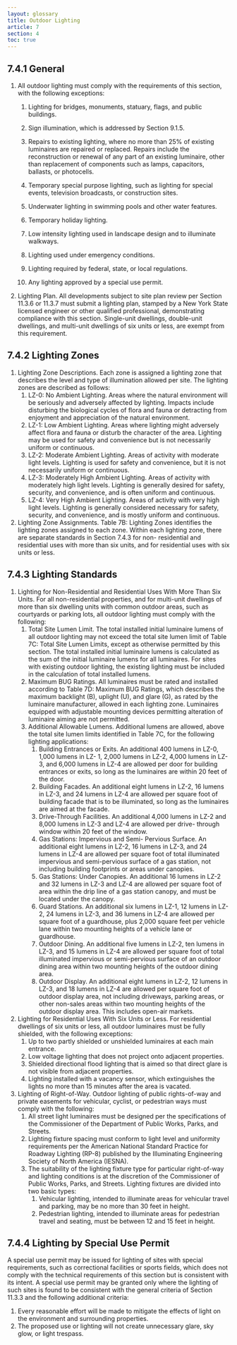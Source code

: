 ```yaml
---
layout: glossary
title: Outdoor Lighting
article: 7
section: 4
toc: true
---
```


## 7.4.1 General

1. All outdoor lighting must comply with the requirements of this section, with the following exceptions:

   1. Lighting for bridges, monuments, statuary, flags, and public buildings.
   2. Sign illumination, which is addressed by Section 9.1.5.
   3. Repairs to existing lighting, where no more than 25% of existing luminaires are repaired or replaced. Repairs include the reconstruction or renewal of any part of an existing luminaire, other than replacement of components such as lamps, capacitors, ballasts, or photocells.
   4. Temporary special purpose lighting, such as lighting for special events, television broadcasts, or construction sites.
   5. Underwater lighting in swimming pools and other water features.
   6. Temporary holiday lighting.

   7. Low intensity lighting used in landscape design and to illuminate walkways.
   8. Lighting used under emergency conditions.

   9. Lighting required by federal, state, or local regulations.
   10. Any lighting approved by a special use permit.

2. Lighting Plan. All developments subject to site plan review per Section 11.3.6 or 11.3.7 must submit a lighting plan, stamped by a New York State licensed engineer or other qualified professional, demonstrating compliance with this section. Single-unit dwellings, double-unit dwellings, and multi-unit dwellings of six units or less, are exempt from this requirement.

## 7.4.2 Lighting Zones

1. Lighting Zone Descriptions. Each zone is assigned a lighting zone that describes the level and type of illumination allowed per site. The lighting zones are described as follows:
   1. LZ-0: No Ambient Lighting. Areas where the natural environment will be seriously and adversely affected by lighting. Impacts include disturbing the biological cycles of flora and fauna or detracting from enjoyment and appreciation of the natural environment.
   2. LZ-1: Low Ambient Lighting. Areas where lighting might adversely affect flora and fauna or disturb the character of the area. Lighting may be used for safety and convenience but is not necessarily uniform or continuous.
   3. LZ-2: Moderate Ambient Lighting. Areas of activity with moderate light levels. Lighting is used for safety and convenience, but it is not necessarily uniform or continuous.
   4. LZ-3: Moderately High Ambient Lighting. Areas of activity with moderately high light levels. Lighting is generally desired for safety, security, and convenience, and is often uniform and continuous.
   5. LZ-4: Very High Ambient Lighting. Areas of activity with very high light levels. Lighting is generally considered necessary for safety, security, and convenience, and is mostly uniform and continuous.
2. Lighting Zone Assignments. Table 7B: Lighting Zones identifies the lighting zones assigned to each zone. Within each lighting zone, there are separate standards in Section 7.4.3 for non- residential and residential uses with more than six units, and for residential uses with six units or less.

## 7.4.3 Lighting Standards

1. Lighting for Non-Residential and Residential Uses With More Than Six Units. For all non-residential properties, and for multi-unit dwellings of more than six dwelling units with common outdoor areas, such as courtyards or parking lots, all outdoor lighting must comply with the following:
   1. Total Site Lumen Limit. The total installed initial luminaire lumens of all outdoor lighting may not exceed the total site lumen limit of Table 7C: Total Site Lumen Limits, except as otherwise permitted by this section. The total installed initial luminaire lumens is calculated as the sum of the initial luminaire lumens for all luminaires. For sites with existing outdoor lighting, the existing lighting must be included in the calculation of total installed lumens.
   2. Maximum BUG Ratings. All luminaires must be rated and installed according to Table 7D: Maximum BUG Ratings, which describes the maximum backlight (B), uplight (U), and glare (G), as rated by the luminaire manufacturer, allowed in each lighting zone. Luminaires equipped with adjustable mounting devices permitting alteration of luminaire aiming are not permitted.
   3. Additional Allowable Lumens. Additional lumens are allowed, above the total site lumen limits identified in Table 7C, for the following lighting applications:
      1. Building Entrances or Exits. An additional 400 lumens in LZ-0, 1,000 lumens in LZ- 1, 2,000 lumens in LZ-2, 4,000 lumens
         in LZ-3, and 6,000 lumens in LZ-4 are allowed per door for building entrances or exits, so long as the luminaires are within 20 feet of the door.
      2. Building Facades. An additional eight lumens in LZ-2, 16 lumens in LZ-3, and 24 lumens in LZ-4 are allowed per
         square foot of building facade that is to be illuminated, so long as the luminaires are aimed at the facade.
      3. Drive-Through Facilities. An additional 4,000 lumens in LZ-2 and 8,000 lumens in LZ-3 and LZ-4 are allowed per drive- through window within 20 feet of the window.
      4. Gas Stations: Impervious and Semi- Pervious Surface. An additional eight lumens in LZ-2, 16 lumens in LZ-3, and 24 lumens in LZ-4 are allowed per square foot of total illuminated impervious and semi-pervious surface of a gas station, not including building footprints or areas under canopies.
      5. Gas Stations: Under Canopies. An additional 16 lumens in LZ-2 and 32 lumens in LZ-3 and LZ-4 are allowed per square foot of area within the drip line
         of a gas station canopy, and must be located under the canopy.
      6. Guard Stations. An additional six lumens in LZ-1, 12 lumens in LZ-2, 24 lumens in LZ-3, and 36 lumens in LZ-4 are allowed per square foot of a guardhouse, plus 2,000 square feet per vehicle lane within two mounting heights of a vehicle lane or guardhouse.
      7. Outdoor Dining. An additional five lumens in LZ-2, ten lumens in LZ-3, and 15 lumens in LZ-4 are allowed per square foot of total illuminated impervious or semi-pervious surface of an outdoor dining area within two
         mounting heights of the outdoor dining area.
      8. Outdoor Display. An additional eight lumens in LZ-2, 12 lumens in LZ-3, and 18 lumens in LZ-4 are allowed per square foot of outdoor display area, not including driveways, parking areas, or other non-sales areas within two mounting heights of the outdoor display area. This includes open-air markets.
2. Lighting for Residential Uses With Six Units or Less. For residential dwellings of six units or less, all outdoor luminaires must be fully shielded, with the following exceptions:
   1. Up to two partly shielded or unshielded luminaires at each main entrance.
   2. Low voltage lighting that does not project onto adjacent properties.
   3. Shielded directional flood lighting that is aimed so that direct glare is not visible from adjacent properties.
   4. Lighting installed with a vacancy sensor, which extinguishes the lights no more than 15 minutes after the area is vacated.
3. Lighting of Right-of-Way. Outdoor lighting of public rights-of-way and private easements for vehicular, cyclist, or pedestrian ways must comply with the following:
   1. All street light luminaires must be designed per the specifications of the Commissioner of the Department of Public Works, Parks, and Streets.
   2. Lighting fixture spacing must conform to light level and uniformity requirements per the American National Standard Practice for Roadway Lighting (RP-8) published by the Illuminating Engineering Society of North America (IESNA).
   3. The suitability of the lighting fixture type for particular right-of-way and lighting conditions is at the discretion of the Commissioner of Public Works, Parks, and Streets. Lighting fixtures are divided into two basic types:
      1. Vehicular lighting, intended to illuminate areas for vehicular travel and parking, may be no more than 30 feet in height.
      2. Pedestrian lighting, intended to illuminate areas for pedestrian travel and seating, must be between 12 and 15 feet in height.

## 7.4.4 Lighting by Special Use Permit

A special use permit may be issued for lighting of sites with special requirements, such as correctional facilities or sports fields, which does not comply with the technical requirements of this section but is consistent with its intent. A special use permit may be granted only where the lighting of such sites is found to be consistent with the general criteria of Section 11.3.3 and the following additional criteria:

1. Every reasonable effort will be made to mitigate the effects of light on the environment and surrounding properties.
2. The proposed use or lighting will not create unnecessary glare, sky glow, or light trespass.
